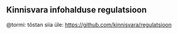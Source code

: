 ## Kinnisvara infohalduse regulatsioon
@tormi: tõstan siia üle: https://github.com/kinnisvara/regulatsioon
